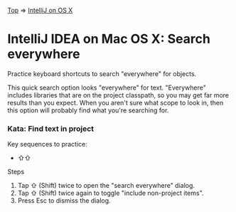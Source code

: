[Top](README.md) => [IntelliJ on OS X](ij-osx.md)

# IntelliJ IDEA on Mac OS X: Search everywhere

Practice keyboard shortcuts to search "everywhere" for objects.

This quick search option looks "everywhere" for text. "Everywhere" includes libraries that are on the project classpath, so you may get far more results than you expect. When you aren't sure what scope to look in, then this option will probably find what you're searching for.

### Kata: Find text in project

Key sequences to practice:

- ⇧⇧

Steps

1. Tap ⇧ (Shift) twice to open the "search everywhere" dialog.
1. Tap ⇧ (Shift) twice again to toggle "include non-project items".
1. Press Esc to dismiss the dialog.
